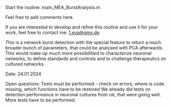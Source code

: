 Start the routine: main_MEA_BurstAnalysis.m

Feel free to add comments here. 

If you are interested to develop and refine this routine and use it for your work, feel free to contact me: 1.eva@gmx.de

This is a network burst detection with the special feature to return a much broader bunch of parameters, that could be analysed with PCA afterwards.
This would make up much more possibilitied to characterize neuronal networks, to define standards and controls and to challenge therapeutics on cultured networks.

Date: 24.01.2024

Open questions:
Tests must be performed - check on errors, where is code missing, which functions have to be restored
We already did tests on detection performance in neuronal cultures from rat, that were going well. More tests have to be performed.
